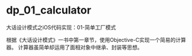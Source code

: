 # dp_01_calculator
大话设计模式之iOS代码实现：01-简单工厂模式

根据《大话设计模式》一书中第一章节，使用Objective-C实现一个简易的计算器。
计算器虽简单却运用了面相对象中继承、封装等思想。

